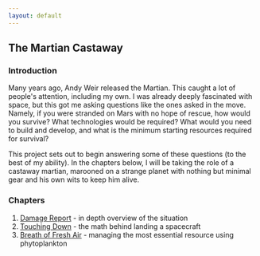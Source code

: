 ```yaml
---
layout: default
---
```

## The Martian Castaway

### Introduction

Many years ago, Andy Weir released the Martian.  This caught a lot of people's attention, including my own.  I was already deeply fascinated with space, but this got me asking questions like the ones asked in the move.  Namely, if you were stranded on Mars with no hope of rescue, how would you survive?  What technologies would be required?  What would you need to build and develop, and what is the minimum starting resources required for survival?

This project sets out to begin answering some of these questions (to the best of my ability).  In the chapters below, I will be taking the role of a castaway martian, marooned on a strange planet with nothing but minimal gear and his own wits to keep him alive.

### Chapters

1. [Damage Report](intro.md) - in depth overview of the situation
2. [Touching Down](landing.md) - the math behind landing a spacecraft
3. [Breath of Fresh Air](makingair.md) - managing the most essential resource using phytoplankton
